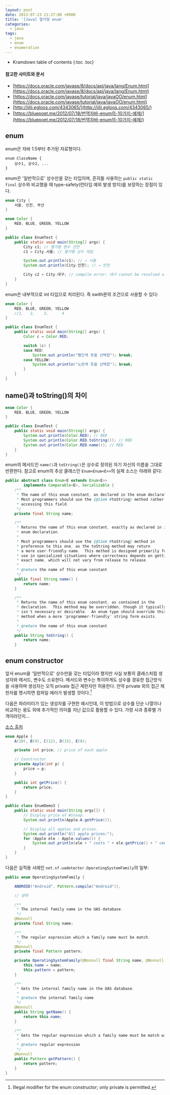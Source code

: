```yaml
---
layout: post
date: 2013-07-23 21:27:00 +0900
title: '[Java] 열거형 enum'
categories:
  - java
tags:
  - java
  - enum
  - enumeration
---
```


* Kramdown table of contents
{:toc .toc}

#### 참고한 사이트와 문서

- [https://docs.oracle.com/javase/8/docs/api/java/lang/Enum.html](https://docs.oracle.com/javase/8/docs/api/java/lang/Enum.html)
- [https://docs.oracle.com/javase/tutorial/java/javaOO/enum.html](https://docs.oracle.com/javase/tutorial/java/javaOO/enum.html)
- [http://iilii.egloos.com/4343065/](http://iilii.egloos.com/4343065/)
- [https://bluepoet.me/2012/07/18/번역자바-enum의-10가지-예제/](https://bluepoet.me/2012/07/18/번역자바-enum의-10가지-예제/)

## enum

enum은 자바 1.5부터 추가된 자료형이다.

```
enum ClassName {
    상수1, 상수2, ...
}
```

enum은 '일반적으로' 상수만을 갖는 타입이며, 흔히들 사용하는 `public static final` 상수와 비교했을 때 type-safety(런타임 예외 발생 방지)를 보장하는 장점이 있다.

```java
enum City {
    서울, 인천, 부산
}

enum Color {
    RED, BLUE, GREEN, YELLOW
}

public class EnumTest {
    public static void main(String[] args) {
        City c1; // 열거형 변수 선언
        c1 = City.서울; // 열거형 상수 대입

        System.out.println(c1); // → 서울
        System.out.println(City.인천); // → 인천

        City c2 = City.대구; // compile error: 대구 cannot be resolved or is not a field
    }
}
```

enum은 내부적으로 int 타입으로 처리된다. 즉 swith문의 조건으로 사용할 수 있다:

```java
enum Color {
    RED, BLUE, GREEN, YELLOW
    //1,   2,    3,      4
}

public class EnumTest {
    public static void main(String[] args) {
        Color c = Color.RED;

        switch (c) {
        case RED:
            System.out.println("빨간색 옷을 선택함"); break;
        case YELLOW:
            System.out.println("노란색 옷을 선택함"); break;
        }
    }
}
```

## name()과 toString()의 차이

```java
enum Color {
    RED, BLUE, GREEN, YELLOW
}

public class EnumTest {
    public static void main(String[] args) {
        System.out.println(Color.RED); // RED
        System.out.println(Color.RED.toString()); // RED
        System.out.println(Color.RED.name()); // RED
    }
}
```

enum의 메서드인 `name()`과 `toString()`은 상수로 정의된 자기 자신의 이름을 그대로 반환한다. 참고로 enum의 추상 클래스인 `Enum<Enum<E>>`의 실제 소스는 아래와 같다:

```java
public abstract class Enum<E extends Enum<E>>
        implements Comparable<E>, Serializable {
    /**
     * The name of this enum constant, as declared in the enum declaration.
     * Most programmers should use the {@link #toString} method rather than
     * accessing this field.
     */
    private final String name;

    /**
     * Returns the name of this enum constant, exactly as declared in its
     * enum declaration.
     *
     * Most programmers should use the {@link #toString} method in
     * preference to this one, as the toString method may return
     * a more user-friendly name.  This method is designed primarily for
     * use in specialized situations where correctness depends on getting the
     * exact name, which will not vary from release to release.
     *
     * @return the name of this enum constant
     */
    public final String name() {
        return name;
    }

    /**
     * Returns the name of this enum constant, as contained in the
     * declaration.  This method may be overridden, though it typically
     * isn't necessary or desirable.  An enum type should override this
     * method when a more "programmer-friendly" string form exists.
     *
     * @return the name of this enum constant
     */
    public String toString() {
        return name;
    }
```

## enum constructor

앞서 enum을 '일반적으로' 상수만을 갖는 타입이라 했지만 사실 보통의 클래스처럼 생성자와 메서드, 변수도 소유한다. 메서드와 변수는 특이하게도 상수를 경유한 접근방식을 사용하며 생성자는 오직 private 접근 제한자만 허용한다. 만약 private 외의 접근 제한자를 명시하면 컴파일 에러가 발생할 것이다.[^1]

다음은 파라미터가 있는 생성자를 구현한 예시인데, 이 방법으로 상수를 단순 나열이나 비교하는 용도 외에 추가적인 의미를 지닌 값으로 활용할 수 있다. 가령 사과 종류별 가격이라던지...

[소스 출처](http://www.java2s.com/Code/Java/Language-Basics/Useanenumconstructorinstancevariableandmethod.htm)

```java
enum Apple {
    A(10), B(9), C(12), D(15), E(8);

    private int price; // price of each apple

    // Constructor
    private Apple(int p) {
        price = p;
    }

    public int getPrice() {
        return price;
    }
}

public class EnumDemo3 {
    public static void main(String args[]) {
        // Display price of Winsap.
        System.out.println(Apple.A.getPrice());

        // Display all apples and prices.
        System.out.println("All apple prices:");
        for (Apple ele : Apple.values()) {
            System.out.println(ele + " costs " + ele.getPrice() + " cents.");
        }
    }
}
```

다음은 실적용 사례인 `net.sf.uadetector.OperatingSystemFamily`의 일부:

```java
public enum OperatingSystemFamily {

    ANDROID("Android", Pattern.compile("Android")),

    // 생략

    /**
     * The internal family name in the UAS database.
     */
    @Nonnull
    private final String name;

    /**
     * The regular expression which a family name must be match.
     */
    @Nonnull
    private final Pattern pattern;

    private OperatingSystemFamily(@Nonnull final String name, @Nonnull final Pattern pattern) {
        this.name = name;
        this.pattern = pattern;
    }

    /**
     * Gets the internal family name in the UAS database.
     *
     * @return the internal family name
     */
    @Nonnull
    public String getName() {
        return this.name;
    }

    /**
     * Gets the regular expression which a family name must be match with.
     *
     * @return regular expression
     */
    @Nonnull
    public Pattern getPattern() {
        return pattern;
    }
}
```

[^1]: Illegal modifier for the enum constructor; only private is permitted.
